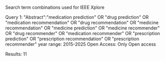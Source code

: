 Search term combinations used for IEEE Xplore

Query 1:
"Abstract":"medication prediction" OR "drug prediction" OR "medication recommendation" OR "drug recommendation" OR "medicine recommendation" OR "medicine prediction" OR "medicine recommender" OR "drug recommender" OR "medication recommender" OR "prescription prediction" OR "prescription recommendation" OR "prescription recommender"
year range: 2015-2025
Open Access: Only Open access

Results: 11 